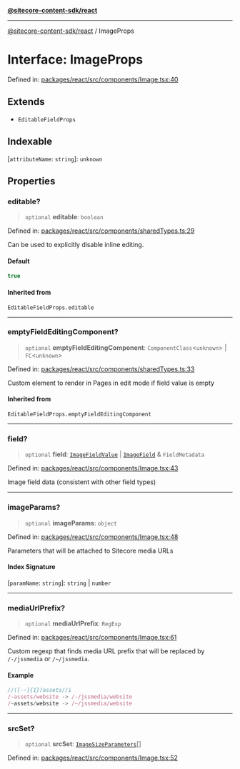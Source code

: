 [**@sitecore-content-sdk/react**](../README.md)

***

[@sitecore-content-sdk/react](../README.md) / ImageProps

# Interface: ImageProps

Defined in: [packages/react/src/components/Image.tsx:40](https://github.com/Sitecore/xmc-jss-dev/blob/c05a522c5533cbbabb306233de7c60e3deff8ed5/packages/react/src/components/Image.tsx#L40)

## Extends

- `EditableFieldProps`

## Indexable

\[`attributeName`: `string`\]: `unknown`

## Properties

### editable?

> `optional` **editable**: `boolean`

Defined in: [packages/react/src/components/sharedTypes.ts:29](https://github.com/Sitecore/xmc-jss-dev/blob/c05a522c5533cbbabb306233de7c60e3deff8ed5/packages/react/src/components/sharedTypes.ts#L29)

Can be used to explicitly disable inline editing.

#### Default

```ts
true
```

#### Inherited from

`EditableFieldProps.editable`

***

### emptyFieldEditingComponent?

> `optional` **emptyFieldEditingComponent**: `ComponentClass`\<`unknown`\> \| `FC`\<`unknown`\>

Defined in: [packages/react/src/components/sharedTypes.ts:33](https://github.com/Sitecore/xmc-jss-dev/blob/c05a522c5533cbbabb306233de7c60e3deff8ed5/packages/react/src/components/sharedTypes.ts#L33)

Custom element to render in Pages in edit mode if field value is empty

#### Inherited from

`EditableFieldProps.emptyFieldEditingComponent`

***

### field?

> `optional` **field**: [`ImageFieldValue`](ImageFieldValue.md) \| [`ImageField`](ImageField.md) & `FieldMetadata`

Defined in: [packages/react/src/components/Image.tsx:43](https://github.com/Sitecore/xmc-jss-dev/blob/c05a522c5533cbbabb306233de7c60e3deff8ed5/packages/react/src/components/Image.tsx#L43)

Image field data (consistent with other field types)

***

### imageParams?

> `optional` **imageParams**: `object`

Defined in: [packages/react/src/components/Image.tsx:48](https://github.com/Sitecore/xmc-jss-dev/blob/c05a522c5533cbbabb306233de7c60e3deff8ed5/packages/react/src/components/Image.tsx#L48)

Parameters that will be attached to Sitecore media URLs

#### Index Signature

\[`paramName`: `string`\]: `string` \| `number`

***

### mediaUrlPrefix?

> `optional` **mediaUrlPrefix**: `RegExp`

Defined in: [packages/react/src/components/Image.tsx:61](https://github.com/Sitecore/xmc-jss-dev/blob/c05a522c5533cbbabb306233de7c60e3deff8ed5/packages/react/src/components/Image.tsx#L61)

Custom regexp that finds media URL prefix that will be replaced by `/-/jssmedia` or `/~/jssmedia`.

#### Example

```ts
//([-~]{1})assets//i
/-assets/website -> /-/jssmedia/website
/~assets/website -> /~/jssmedia/website
```

***

### srcSet?

> `optional` **srcSet**: [`ImageSizeParameters`](ImageSizeParameters.md)[]

Defined in: [packages/react/src/components/Image.tsx:52](https://github.com/Sitecore/xmc-jss-dev/blob/c05a522c5533cbbabb306233de7c60e3deff8ed5/packages/react/src/components/Image.tsx#L52)
